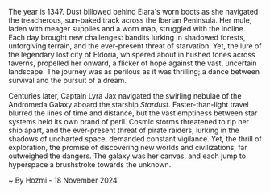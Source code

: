 
The year is 1347.  Dust billowed behind Elara's worn boots as she navigated the treacherous, sun-baked track across the Iberian Peninsula.  Her mule, laden with meager supplies and a worn map, struggled with the incline.  Each day brought new challenges: bandits lurking in shadowed forests, unforgiving terrain, and the ever-present threat of starvation.  Yet, the lure of the legendary lost city of Eldoria, whispered about in hushed tones across taverns, propelled her onward, a flicker of hope against the vast, uncertain landscape.  The journey was as perilous as it was thrilling; a dance between survival and the pursuit of a dream.


Centuries later, Captain Lyra Jax navigated the swirling nebulae of the Andromeda Galaxy aboard the starship *Stardust*.  Faster-than-light travel blurred the lines of time and distance, but the vast emptiness between star systems held its own brand of peril.  Cosmic storms threatened to rip her ship apart, and the ever-present threat of pirate raiders, lurking in the shadows of uncharted space, demanded constant vigilance.  Yet, the thrill of exploration, the promise of discovering new worlds and civilizations, far outweighed the dangers.  The galaxy was her canvas, and each jump to hyperspace a brushstroke towards the unknown.

~ By Hozmi - 18 November 2024
